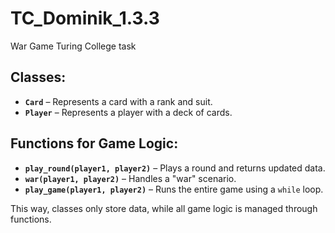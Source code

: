 # TC_Dominik_1.3.3
War Game Turing College task

## Classes:
- **`Card`** – Represents a card with a rank and suit.
- **`Player`** – Represents a player with a deck of cards.

## Functions for Game Logic:
- **`play_round(player1, player2)`** – Plays a round and returns updated data.
- **`war(player1, player2)`** – Handles a "war" scenario.
- **`play_game(player1, player2)`** – Runs the entire game using a `while` loop.

This way, classes only store data, while all game logic is managed through functions.

